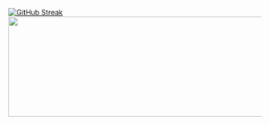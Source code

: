 [![GitHub Streak](https://streak-stats.demolab.com?user=rhshourav&theme=nordfox&hide_border=true&border_radius=4.6&exclude_days=Fri&card_width=1000)](https://git.io/streak-stats)
 <img width="1000" height="200" src="https://github-readme-stats.vercel.app/api/top-langs/?username=rhshourav&size_weight=0.0005&count_weight=0.3&layout=compact&theme=nordfox-hide">
